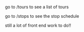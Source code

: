 go to /tours to see a list of tours

go to /stops to see the stop schedule

still a lot of front end work to do!!